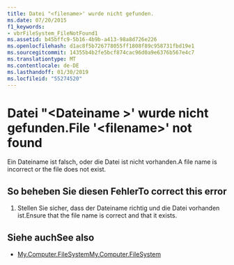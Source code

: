 ```yaml
---
title: Datei "<filename>' wurde nicht gefunden.
ms.date: 07/20/2015
f1_keywords:
- vbrFileSystem_FileNotFound1
ms.assetid: b45bffc9-5b16-4b9b-a413-98a8d726e226
ms.openlocfilehash: d1ac8f5b726778055ff1808f89c958731fbd19e1
ms.sourcegitcommit: 14355b4b2fe5bcf874cac96d0a9e6376b567e4c7
ms.translationtype: MT
ms.contentlocale: de-DE
ms.lasthandoff: 01/30/2019
ms.locfileid: "55274520"
---
```

# <a name="file-filename-not-found"></a><span data-ttu-id="edfc1-102">Datei "\<Dateiname >' wurde nicht gefunden.</span><span class="sxs-lookup"><span data-stu-id="edfc1-102">File '\<filename>' not found</span></span>
<span data-ttu-id="edfc1-103">Ein Dateiname ist falsch, oder die Datei ist nicht vorhanden.</span><span class="sxs-lookup"><span data-stu-id="edfc1-103">A file name is incorrect or the file does not exist.</span></span>  
  
## <a name="to-correct-this-error"></a><span data-ttu-id="edfc1-104">So beheben Sie diesen Fehler</span><span class="sxs-lookup"><span data-stu-id="edfc1-104">To correct this error</span></span>  
  
1.  <span data-ttu-id="edfc1-105">Stellen Sie sicher, dass der Dateiname richtig und die Datei vorhanden ist.</span><span class="sxs-lookup"><span data-stu-id="edfc1-105">Ensure that the file name is correct and that it exists.</span></span>  
  
## <a name="see-also"></a><span data-ttu-id="edfc1-106">Siehe auch</span><span class="sxs-lookup"><span data-stu-id="edfc1-106">See also</span></span>
- [<span data-ttu-id="edfc1-107">My.Computer.FileSystem</span><span class="sxs-lookup"><span data-stu-id="edfc1-107">My.Computer.FileSystem</span></span>](xref:Microsoft.VisualBasic.FileIO.FileSystem)
